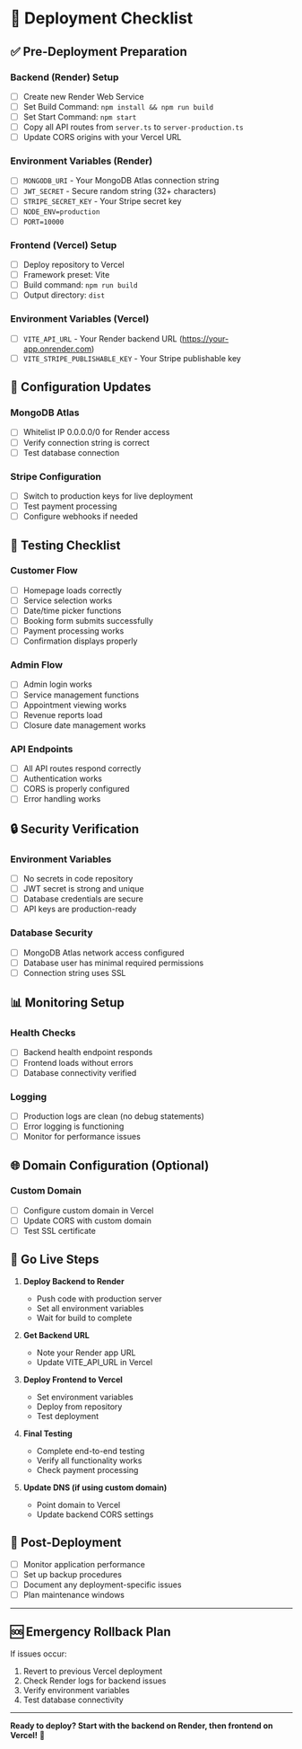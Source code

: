 # 🚀 Deployment Checklist

## ✅ Pre-Deployment Preparation

### Backend (Render) Setup
- [ ] Create new Render Web Service
- [ ] Set Build Command: `npm install && npm run build`
- [ ] Set Start Command: `npm start`
- [ ] Copy all API routes from `server.ts` to `server-production.ts`
- [ ] Update CORS origins with your Vercel URL

### Environment Variables (Render)
- [ ] `MONGODB_URI` - Your MongoDB Atlas connection string
- [ ] `JWT_SECRET` - Secure random string (32+ characters)
- [ ] `STRIPE_SECRET_KEY` - Your Stripe secret key
- [ ] `NODE_ENV=production`
- [ ] `PORT=10000`

### Frontend (Vercel) Setup
- [ ] Deploy repository to Vercel
- [ ] Framework preset: Vite
- [ ] Build command: `npm run build`
- [ ] Output directory: `dist`

### Environment Variables (Vercel)
- [ ] `VITE_API_URL` - Your Render backend URL (https://your-app.onrender.com)
- [ ] `VITE_STRIPE_PUBLISHABLE_KEY` - Your Stripe publishable key

## 🔧 Configuration Updates

### MongoDB Atlas
- [ ] Whitelist IP 0.0.0.0/0 for Render access
- [ ] Verify connection string is correct
- [ ] Test database connection

### Stripe Configuration
- [ ] Switch to production keys for live deployment
- [ ] Test payment processing
- [ ] Configure webhooks if needed

## 🧪 Testing Checklist

### Customer Flow
- [ ] Homepage loads correctly
- [ ] Service selection works
- [ ] Date/time picker functions
- [ ] Booking form submits successfully
- [ ] Payment processing works
- [ ] Confirmation displays properly

### Admin Flow
- [ ] Admin login works
- [ ] Service management functions
- [ ] Appointment viewing works
- [ ] Revenue reports load
- [ ] Closure date management works

### API Endpoints
- [ ] All API routes respond correctly
- [ ] Authentication works
- [ ] CORS is properly configured
- [ ] Error handling works

## 🔒 Security Verification

### Environment Variables
- [ ] No secrets in code repository
- [ ] JWT secret is strong and unique
- [ ] Database credentials are secure
- [ ] API keys are production-ready

### Database Security
- [ ] MongoDB Atlas network access configured
- [ ] Database user has minimal required permissions
- [ ] Connection string uses SSL

## 📊 Monitoring Setup

### Health Checks
- [ ] Backend health endpoint responds
- [ ] Frontend loads without errors
- [ ] Database connectivity verified

### Logging
- [ ] Production logs are clean (no debug statements)
- [ ] Error logging is functioning
- [ ] Monitor for performance issues

## 🌐 Domain Configuration (Optional)

### Custom Domain
- [ ] Configure custom domain in Vercel
- [ ] Update CORS with custom domain
- [ ] Test SSL certificate

## 🚀 Go Live Steps

1. **Deploy Backend to Render**
   - Push code with production server
   - Set all environment variables
   - Wait for build to complete

2. **Get Backend URL**
   - Note your Render app URL
   - Update VITE_API_URL in Vercel

3. **Deploy Frontend to Vercel**
   - Set environment variables
   - Deploy from repository
   - Test deployment

4. **Final Testing**
   - Complete end-to-end testing
   - Verify all functionality works
   - Check payment processing

5. **Update DNS (if using custom domain)**
   - Point domain to Vercel
   - Update backend CORS settings

## 📝 Post-Deployment

- [ ] Monitor application performance
- [ ] Set up backup procedures
- [ ] Document any deployment-specific issues
- [ ] Plan maintenance windows

---

## 🆘 Emergency Rollback Plan

If issues occur:
1. Revert to previous Vercel deployment
2. Check Render logs for backend issues
3. Verify environment variables
4. Test database connectivity

---

**Ready to deploy? Start with the backend on Render, then frontend on Vercel!** 🎉
